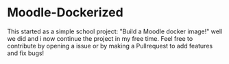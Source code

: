 # Moodle-Dockerized
This started as a simple school project: "Build a Moodle docker image!" well we did and i now continue the project in my free time. Feel free to contribute by opening a issue or by making a Pullrequest to add features and fix bugs!
